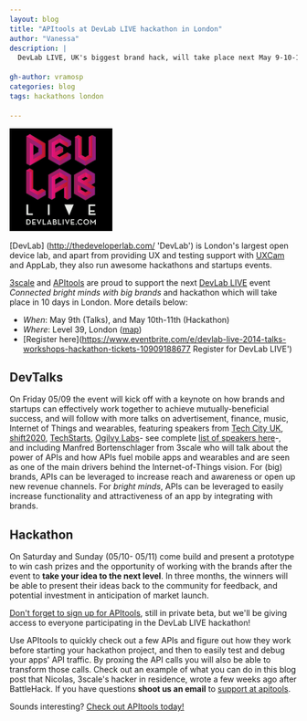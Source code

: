 ```yaml
---
layout: blog
title: "APItools at DevLab LIVE hackathon in London"
author: "Vanessa"
description: |
  DevLab LIVE, UK's biggest brand hack, will take place next May 9-10-11 in London. 3scale and APItools are proud supporters of the event and will be there talking APIs and API driven apps. 

gh-author: vramosp
categories: blog
tags: hackathons london

---
```


![DevLabs LIVE](/images/logo-devlabs.png)

[DevLab] (http://thedeveloperlab.com/ 'DevLab') is London's largest open device lab, and apart from providing UX and testing support with [UXCam](https://www.uxcam.com/ 'UXCam') and AppLab, they also run awesome hackathons and startups events. 

[3scale](http://www.3scale.net/ '3scale') and [APItools](https://www.apitools.com 'APItools') are proud to support the next [DevLab LIVE](https://www.eventbrite.com/e/devlab-live-2014-talks-workshops-hackathon-tickets-10909188677 'DevLab LIVE') event *Connected bright minds with big brands* and hackathon which will take place in 10 days in London. More details below:

 - *When*: May 9th (Talks), and May 10th-11th (Hackathon)
 - *Where*: Level 39, London ([map](https://www.google.com/maps/place/Canary+Wharf,+London+E14+5AB/@51.5048425,-0.019671,16z/data=!4m2!3m1!1s0x487602b7641fe999:0x226becb4c5ebb5b6 'Level 39'))
 - [Register here](https://www.eventbrite.com/e/devlab-live-2014-talks-workshops-hackathon-tickets-10909188677 
 Register for DevLab LIVE')


## DevTalks
On Friday 05/09 the event will kick off with a keynote on how brands and startups can effectively work together to achieve mutually-beneficial success, and will follow with more talks on advertisement, finance, music, Internet of Things and wearables, featuring speakers from [Tech City UK](http://www.techcityuk.com/ 'Tech City UK'), [shift2020](http://shift2020.com/ 'shift2020'), [TechStarts](http://www.techstars.com/ 'TechStars'), [Ogilvy Labs](http://www.ogilvydo.com/ 'Ogilvy Labs')- see complete [list of speakers here](http://thedeveloperlab.com/devevents/upcoming-events/devlab-live/speakers/)-, and including Manfred Bortenschlager from 3scale who will talk about the power of APIs and how APIs fuel mobile apps and wearables and are seen as one of the main drivers behind the Internet-of-Things vision. For (big) brands, APIs can be leveraged to increase reach and awareness or open up new revenue channels. For *bright minds*, APIs can be leveraged to easily increase functionality and attractiveness of an app by integrating with brands.

## Hackathon
On Saturday and Sunday (05/10- 05/11) come build and present a prototype to win cash prizes and the opportunity of working with the brands after the event to **take your idea to the next level**. In three months, the winners will be able to present their ideas back to the community for feedback, and potential investment in anticipation of market launch.

[Don't forget to sign up for APItools](https://www.apitools.com 'APItools'), still in private beta, but we'll be giving access to everyone participating in the DevLab LIVE hackathon! 

Use APItools to quickly check out a few APIs and figure out how they work before starting your hackathon project, and then to easily test and debug your apps' API traffic. By proxing the API calls you will also be able to transform those calls. Check out an example of what you can do in this blog post that Nicolas, 3scale's hacker in residence, wrote a few weeks ago after BattleHack. If you have questions **shoot us an email** to [support at apitools](mailto:support@apitools.com).

Sounds interesting? [Check out APItools today!](https://www.apitools.com 'APItools')
